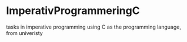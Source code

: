 # ImperativProgrammeringC
tasks in imperative programming using C as the programming language, from univeristy



